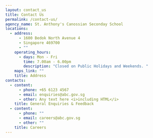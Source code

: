 ```yaml
---
layout: contact_us
title: Contact Us
permalink: /contact-us/
agency_name: St. Anthony's Canossian Seconday School
locations:
  - address:
      - 1600 Bedok North Avenue 4
      - Singapore 469700
      - ""
    operating_hours:
      - days: Mon - Fri
        time: 7.00am - 6.00pm
        description: "Closed on Public Holidays and Weekends. "
    maps_link: ""
    title: Address
contacts:
  - content:
      - phone: +65 6123 4567
      - email: enquiries@abc.gov.sg
      - other: Any text here <i>including HTML</i>
    title: General Enquiries & Feedback
  - content:
      - phone: ""
      - email: careers@abc.gov.sg
      - other: ""
    title: Careers
---
```

